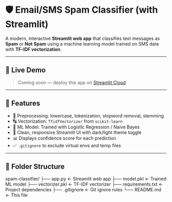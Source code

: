 # 🛡️ Email/SMS Spam Classifier (with Streamlit)

A modern, interactive **Streamlit web app** that classifies text messages as **Spam** or **Not Spam** using a machine learning model trained on SMS data with **TF-IDF vectorization**.

---

## 🚀 Live Demo

> Coming soon — deploy this app on [Streamlit Cloud](https://streamlit.io/cloud)

---

## 🧠 Features

- 🧹 Preprocessing: lowercase, tokenization, stopword removal, stemming
- 🔠 Vectorization: `TfidfVectorizer` from `scikit-learn`
- 🤖 ML Model: Trained with Logistic Regression / Naive Bayes
- 🎨 Clean, responsive Streamlit UI with dark/light theme toggle
- 📊 Displays confidence score for each prediction
- ✅ `.gitignore` to exclude virtual envs and temp files

---

## 📂 Folder Structure

spam-classifier/
├── app.py ← Streamlit web app
├── model.pkl ← Trained ML model
├── vectorizer.pkl ← TF-IDF vectorizer
├── requirements.txt ← Project dependencies
├── .gitignore ← Git ignore rules
└── README.md ← This file

